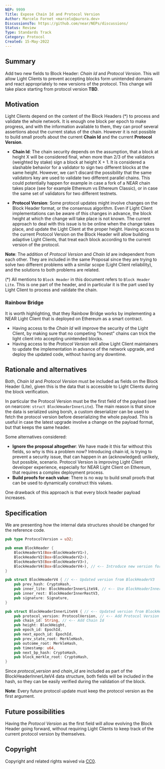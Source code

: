 ```yaml
---
NEP: 9999
Title: Expose Chain Id and Protocol Version
Author: Marcelo Fornet <marcelo@aurora.dev>
DiscussionsTo: https://github.com/near/NEPs/discussions/
Status: Review
Type: Standards Track
Category: Protocol
Created: 15-May-2022
---
```


## Summary

Add two new fields to Block Header: _Chain Id_ and _Protocol Version_. This will allow Light Clients to prevent accepting blocks form unintended domains and react appropriately to new versions of the protocol. This change will take place starting from protocol version **TBD**.

## Motivation

Light Clients depend on the content of the Block Headers (\*) to process and validate the whole network. It is enough one block per epoch to make progress, and with the information available to them, they can proof several assertions about the current status of the chain. However it is not possible to build small proofs about the current **Chain Id** and the current **Protocol Version**.

-   **Chain Id**: The chain security depends on the assumption, that a block at height X will be considered final, when more than 2/3 of the validators (weighted by stake) sign a block at height X + 1. It is considered a slashable behavior for a validator to sign two different blocks at the same height. However, we can't discard the possibility that the same validators key are used to validate two different parallel chains. This could potentially happen for example in case a fork of a NEAR chain takes place (see for example Ethereum vs Ethereum Classic), or in case the same set of validators for two different testnets.

-   **Protocol Version**: Some protocol updates might involve changes on the Block Header format, or the consensus algorithm. Even if Light Client implementations can be aware of this changes in advance, the block height at which the change will take place is not known. The current approach to deal with this issue is to be online when the change takes place, and update the Light Client at the proper height. Having access to the current Protocol Version on the Block Header will allow building adaptive Light Clients, that treat each block according to the current version of the protocol.

<!-- TODO: This two can be discussed separately, in case there exists two different opinions for each feature. -->

**Note**: The addition of _Protocol Version_ and _Chain Id_ are independent from each other. They are included in the same Proposal since they are trying to solve two different problems with a similar scope (Light Client reliability), and the solutions to both problems are related.

(\*) All mentions to `Block Header` in this document refers to `Block Header Lite`. This is one part of the header, and in particular it is the part used by Light Client to process and validate the chain.

### Rainbow Bridge

It is worth highlighting, that they Rainbow Bridge works by implementing a NEAR Light Client that is deployed on Ethereum as a smart contract.

-   Having access to the _Chain Id_ will improve the security of the Light Client, by making sure that no competing "honest" chains can trick the light client into accepting unintended blocks.
-   Having access to the _Protocol Version_ will allow Light Client maintainers to update the implementation in advance of the network upgrade, and deploy the updated code, without having any downtime.

## Rationale and alternatives

Both, _Chain Id_ and _Protocol Version_ must be included as fields on the Block Header (Lite), given this is the data that is accessible to Light Clients during the block verification.

In particular the Protocol Version must be the first field of the payload (see on nearcore: `struct BlockHeaderInnerLite`). The main reason is that since the data is serialized using borsh, a custom deserializer can be used to fetch the protocol version before deserializing the whole payload. This is useful in case the latest upgrade involve a change on the payload format, but that keeps the same header.

Some alternatives considered:

-   **Ignore the proposal altogether**: We have made it this far without this fields, so why is this a problem now? Introducing chain id, is trying to prevent a security issue, that can happen in an (acknowledged) unlikely, but possible, scenario. Protocol Version is improving Light Client developer experience, especially for NEAR Light Client on Ethereum, that requires a complex deployment process.
-   **Build proofs for each value**: There is no way to build small proofs that can be used to dynamically construct this values.

One drawback of this approach is that every block header payload increases.

## Specification

We are presenting how the internal data structures should be changed for the reference code.

```rust
pub type ProtocolVersion = u32;

pub enum BlockHeader {
    BlockHeaderV1(Box<BlockHeaderV1>),
    BlockHeaderV2(Box<BlockHeaderV2>),
    BlockHeaderV3(Box<BlockHeaderV3>),
    BlockHeaderV4(Box<BlockHeaderV4>), // <-- Introduce new version for BlockHeader
}

pub struct BlockHeaderV4 { // <-- Updated version from BlockHeaderV3
    pub prev_hash: CryptoHash,
    pub inner_lite: BlockHeaderInnerLiteV4, // <-- Use BlockHeaderInnerLiteV4
    pub inner_rest: BlockHeaderInnerRestV3,
    pub signature: Signature,
}

pub struct BlockHeaderInnerLiteV4 { // <-- Updated version from BlockHeaderInnerLite
    pub protocol_version: ProtocolVersion, // <-- Add Protocol Version **as the first field**
    pub chain_id: String, // <-- Add Chain Id
    pub height: BlockHeight,
    pub epoch_id: EpochId,
    pub next_epoch_id: EpochId,
    pub prev_state_root: MerkleHash,
    pub outcome_root: MerkleHash,
    pub timestamp: u64,
    pub next_bp_hash: CryptoHash,
    pub block_merkle_root: CryptoHash,
}
```

Since _protocol_version_ and _chain_id_ are included as part of the BlockHeaderInnerLiteV4 data structure, both fields will be included in the hash, so they can be easily verified during the validation of the block.

**Note**: Every future protocol update must keep the protocol version as the first argument.

## Future possibilities

Having the _Protocol Version_ as the first field will allow evolving the Block Header going forward, without requiring Light Clients to keep track of the current protocol version by themselves.

## Copyright

[copyright]: #copyright

Copyright and related rights waived via [CC0](https://creativecommons.org/publicdomain/zero/1.0/).
